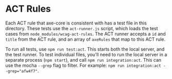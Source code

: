 # ACT Rules

Each ACT rule that axe-core is consistent with has a test file in this directory. These tests use the `act-runner.js` script, which loads the test cases from `node_modules/wcag-act-rules`. The ACT runner accepts a `id` and `title` from the ACT rule, and an array of `axeRules` that map to this ACT rule.

To run all tests, use `npm run test:act`. This starts both the local server, and the test runner. To test individual files, you'll need to run the local server in a separate process (`npm start`), and call `npm run integration:act`. This can use the mocha `--grep` flag to filter. For example: `npm run integration:act --grep="afw4f7"`.
